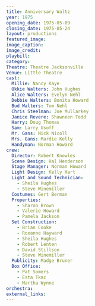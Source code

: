 ```yaml
---
title: Anniversary Waltz
year: 1975
opening_date: 1975-05-09
closing_date: 1975-05-24
layout: productions
featured_image: 
image_caption:
image_credit:
playbill: 
category: 
Theatre: Theatre Jacksonville
Venue: Little Theatre
cast:
  Millie: Nancy Kaye
  Okkie Walters: John Hughes
  Alice Walters: Evelyn Nehl
  Debbie Walters: Bonita Howard
  Bud Walters: Tom Nehl
  Chris Steelman: Joe Mullarkey
  Janice Revere: Shawneen Todd
  Harry: Doug Thomas
  Sam: Larry Usoff
  Mr. Gans: Nick Nicoll
  Mrs. Gans: Mardie Kelly
  Handyman: Norman Howard
crew:
  Director: Robert Knowles
  Scene Design: Hal Henderson
  Stage Manager: Norman Howard
  Light Design: Kelly Hart
  Light and Sound Technician:
    - Sheila Hughes
    - Steve Winemiller
  Costumes: Gert Berman
  Properties:
    - Sharon Brown
    - Valerie Howard
    - Pamela Jackson
  Set Construction:
    - Brian Cooke
    - Roxanne Hayward
    - Sheila Hughes
    - Robert Lenten
    - David Stillson
    - Steve Winemiller
  Publicity: Madge Bruner
  Box Office:
    - Pat Somers
    - Esta Tkac
    - Martha Wynne
orchestra:
external_links:
---
```


